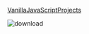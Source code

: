 [VanillaJavaScriptProjects](https://www.vanillajavascriptprojects.com/)

![download](https://github.com/AndreyDimitrov3/Javacript-Projects/assets/158809049/ba986a25-b012-4a05-9005-1824f2c3863f)
